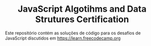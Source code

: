 <h1 align="center"> JavaScript Algotihms and Data Strutures Certification </h1>

Este repositório contém as soluções de código para os desafios de JavaScript discutidos em https://learn.freecodecamp.org 